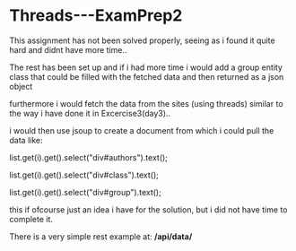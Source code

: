 # Threads---ExamPrep2

This assignment has not been solved properly, seeing as i found it quite hard and didnt have more time..

The rest has been set up and if i had more time i would add a group entity class that could be filled with the fetched data and then returned as a json object

furthermore i would fetch the data from the sites (using threads) similar to the way i have done it in Excercise3(day3)..

i would then use jsoup to create a document from which i could pull the data like:

list.get(i).get().select("div#authors").text();

list.get(i).get().select("div#class").text();

list.get(i).get().select("div#group").text();


this if ofcourse just an idea i have for the solution, but i did not have time to complete it. 

There is a very simple rest example at: __/api/data/__
